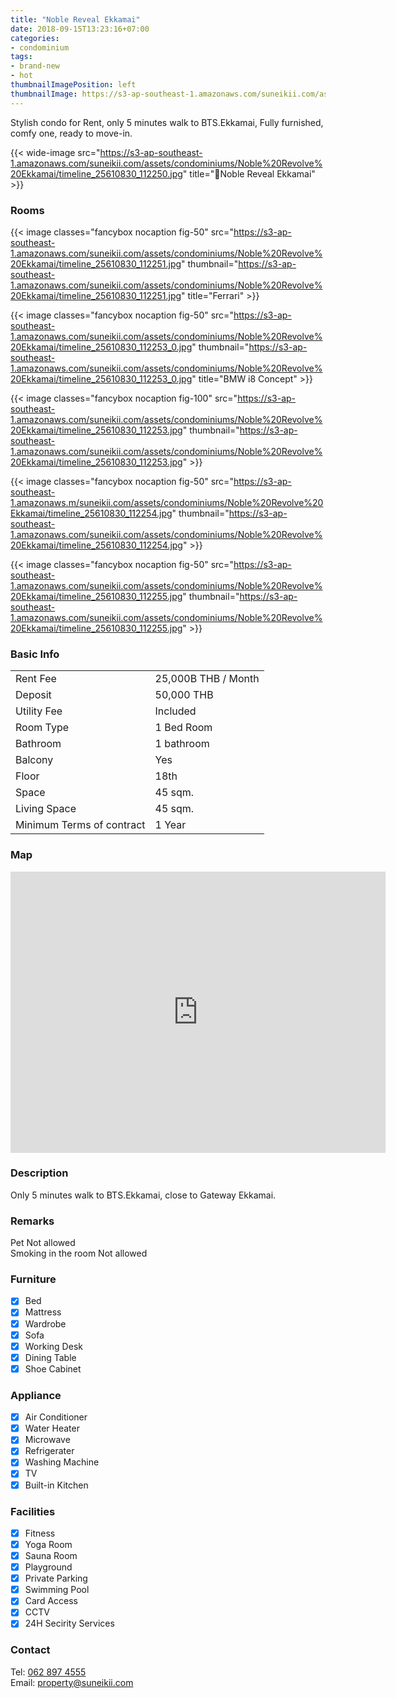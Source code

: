 ```yaml
---
title: "Noble Reveal Ekkamai"
date: 2018-09-15T13:23:16+07:00
categories:
- condominium
tags:
- brand-new
- hot
thumbnailImagePosition: left
thumbnailImage: https://s3-ap-southeast-1.amazonaws.com/suneikii.com/assets/condominiums/Noble%20Revolve%20Ekkamai/timeline_25610830_112250.jpg
---
```


Stylish condo for Rent, only 5 minutes walk to BTS.Ekkamai, Fully furnished, comfy one, ready to move-in.
<!--more-->

<p></p>

{{< wide-image src="https://s3-ap-southeast-1.amazonaws.com/suneikii.com/assets/condominiums/Noble%20Revolve%20Ekkamai/timeline_25610830_112250.jpg" title="Noble Reveal Ekkamai" >}}

### Rooms

<p></p>


{{< image classes="fancybox nocaption fig-50" src="https://s3-ap-southeast-1.amazonaws.com/suneikii.com/assets/condominiums/Noble%20Revolve%20Ekkamai/timeline_25610830_112251.jpg" thumbnail="https://s3-ap-southeast-1.amazonaws.com/suneikii.com/assets/condominiums/Noble%20Revolve%20Ekkamai/timeline_25610830_112251.jpg" title="Ferrari" >}}

{{< image classes="fancybox nocaption fig-50" src="https://s3-ap-southeast-1.amazonaws.com/suneikii.com/assets/condominiums/Noble%20Revolve%20Ekkamai/timeline_25610830_112253_0.jpg" thumbnail="https://s3-ap-southeast-1.amazonaws.com/suneikii.com/assets/condominiums/Noble%20Revolve%20Ekkamai/timeline_25610830_112253_0.jpg" title="BMW i8 Concept" >}}

{{< image classes="fancybox nocaption fig-100" src="https://s3-ap-southeast-1.amazonaws.com/suneikii.com/assets/condominiums/Noble%20Revolve%20Ekkamai/timeline_25610830_112253.jpg" thumbnail="https://s3-ap-southeast-1.amazonaws.com/suneikii.com/assets/condominiums/Noble%20Revolve%20Ekkamai/timeline_25610830_112253.jpg" >}}

{{< image classes="fancybox nocaption fig-50" src="https://s3-ap-southeast-1.amazonaws.m/suneikii.com/assets/condominiums/Noble%20Revolve%20Ekkamai/timeline_25610830_112254.jpg" thumbnail="https://s3-ap-southeast-1.amazonaws.com/suneikii.com/assets/condominiums/Noble%20Revolve%20Ekkamai/timeline_25610830_112254.jpg" >}}

{{< image classes="fancybox nocaption fig-50" src="https://s3-ap-southeast-1.amazonaws.com/suneikii.com/assets/condominiums/Noble%20Revolve%20Ekkamai/timeline_25610830_112255.jpg" thumbnail="https://s3-ap-southeast-1.amazonaws.com/suneikii.com/assets/condominiums/Noble%20Revolve%20Ekkamai/timeline_25610830_112255.jpg" >}}
<p></p>

### Basic Info

|  |  |
|----------|------------|
| Rent Fee | 25,000B THB / Month |
| Deposit  | 50,000 THB |
| Utility Fee |Included |
| Room Type | 1 Bed Room |
| Bathroom | 1 bathroom |
| Balcony | Yes |
| Floor | 18th |
| Space | 45 sqm. |
| Living Space | 45 sqm. |
| Minimum Terms of contract<br> | 1 Year |


<p></p>

### Map

<p></p>

<iframe width="600" height="450" frameborder="0" style="border:0" src="https://www.google.com/maps/embed/v1/place?q=noble%20revolve%20ekkamai&key=AIzaSyDdueX_zbg1XGbwPCLZqpc_trVmgbaPs1I" allowfullscreen></iframe>
<p></p>

### Description

<p></p>

Only 5 minutes walk to BTS.Ekkamai, close to Gateway Ekkamai.

### Remarks

<p></p>

Pet Not allowed  
Smoking in the room Not allowed


### Furniture

- [x] Bed
- [x] Mattress
- [x] Wardrobe
- [x] Sofa
- [x] Working Desk
- [x] Dining Table
- [x] Shoe Cabinet

### Appliance

- [x] Air Conditioner
- [x] Water Heater
- [x] Microwave
- [x] Refrigerater
- [x] Washing Machine
- [x] TV
- [x] Built-in Kitchen

### Facilities

- [x] Fitness
- [x] Yoga Room
- [x] Sauna Room
- [x] Playground
- [x] Private Parking
- [x] Swimming Pool
- [x] Card Access
- [x] CCTV
- [x] 24H Secirity Services

### Contact

Tel: <a href="tel:062 897 4555">062 897 4555</a><br>
Email: <a href="mailto:property@suneikii.com">property@suneikii.com</a>